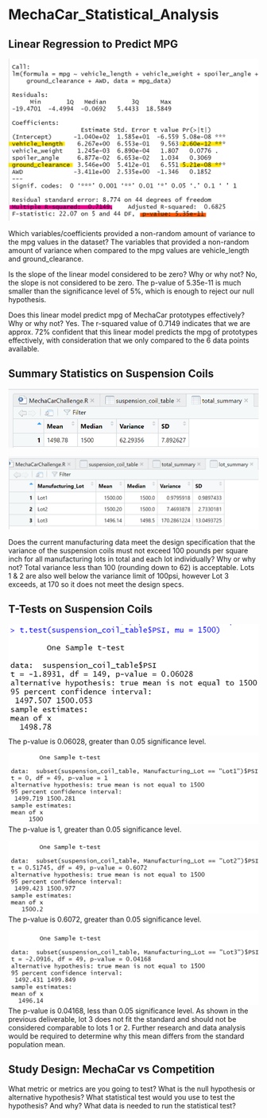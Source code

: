 # MechaCar_Statistical_Analysis

## Linear Regression to Predict MPG

![insertphoto](/MechaCarChallenge_MPG_Table_Linear_Regression_Summary.png)

Which variables/coefficients provided a non-random amount of variance to the mpg values in the dataset?
The variables that provided a non-random amount of variance when compared to the mpg values are vehicle_length and ground_clearance. 

Is the slope of the linear model considered to be zero? Why or why not?
No, the slope is not considered to be zero. The p-value of 5.35e-11 is much smaller than the significance level of 5%, which is enough to reject our null hypothesis.

Does this linear model predict mpg of MechaCar prototypes effectively? Why or why not?
Yes. The r-squared value of 0.7149 indicates that we are approx. 72% confident that this linear model predicts the mpg of prototypes effectively, with consideration that we only compared to the 6 data points available. 


## Summary Statistics on Suspension Coils

![insertphoto](/deliv2_tt_summary.png)

![insertphoto](/deliv2_lot_summary.png)

Does the current manufacturing data meet the design specification that the variance of the suspension coils must not exceed 100 pounds per square inch for all manufacturing lots in total and each lot individually? Why or why not?
Total variance less than 100 (rounding down to 62) is acceptable. Lots 1 & 2 are also well below the variance limit of 100psi, however Lot 3 exceeds, at 170 so it does not meet the design specs. 

## T-Tests on Suspension Coils

![all](/t.test_all_lots.png)
The p-value is 0.06028, greater than 0.05 significance level. 

![lot1](/t.test_lot1.png)
The p-value is 1, greater than 0.05 significance level.

![lot2](/t.test_lot2.png)
The p-value is 0.6072, greater than 0.05 significance level. 

![lot3](/t.test_lot3.png)
The p-value is 0.04168, less than 0.05 significance level. As shown in the previous deliverable, lot 3 does not fit the standard and should not be considered comparable to lots 1 or 2. Further research and data analysis would be required to determine why this mean differs from the standard population mean.

## Study Design: MechaCar vs Competition

What metric or metrics are you going to test?
What is the null hypothesis or alternative hypothesis?
What statistical test would you use to test the hypothesis? And why?
What data is needed to run the statistical test?
